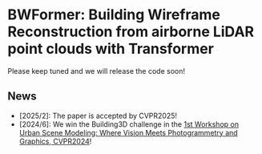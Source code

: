 # BWFormer: Building Wireframe Reconstruction from airborne LiDAR point clouds with Transformer
Please keep tuned and we will release the code soon!

## News
- [2025/2]: The paper is accepted by CVPR2025!
- [2024/6]: We win the Building3D challenge in the [1st Workshop on Urban Scene Modeling: Where Vision Meets Photogrammetry and Graphics, CVPR2024](https://usm3d.github.io/)!
</br>


 

